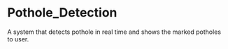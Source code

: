# Pothole_Detection
A system that detects pothole in real time and shows the marked potholes to user.
